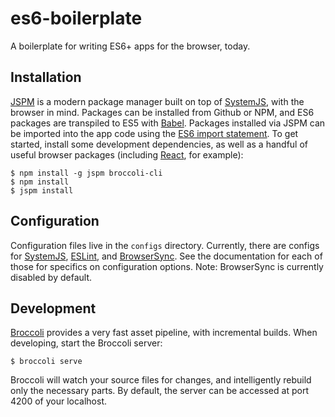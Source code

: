 # es6-boilerplate
A boilerplate for writing ES6+ apps for the browser, today.

## Installation
[JSPM](http://jspm.io/) is a modern package manager built on top of [SystemJS](https://github.com/systemjs/systemjs), with the browser in mind. Packages can be installed from Github or NPM, and ES6 packages are transpiled to ES5 with [Babel](https://babeljs.io). Packages installed via JSPM can be imported into the app code using the [ES6 import statement](https://developer.mozilla.org/en-US/docs/Web/JavaScript/Reference/Statements/import). To get started, install some development dependencies, as well as a handful of useful browser packages (including [React](https://facebook.github.io/react/), for example):

```
$ npm install -g jspm broccoli-cli
$ npm install
$ jspm install
```

## Configuration
Configuration files live in the `configs` directory. Currently, there are configs for [SystemJS](https://github.com/systemjs/systemjs), [ESLint](eslint.org), and [BrowserSync](www.browsersync.io). See the documentation for each of those for specifics on configuration options. Note: BrowserSync is currently disabled by default.

## Development
[Broccoli](http://broccolijs.com/) provides a very fast asset pipeline, with incremental builds. When developing, start the Broccoli server: 

```
$ broccoli serve
```

Broccoli will watch your source files for changes, and intelligently rebuild only the necessary parts. By default, the server can be accessed at port 4200 of your localhost.
